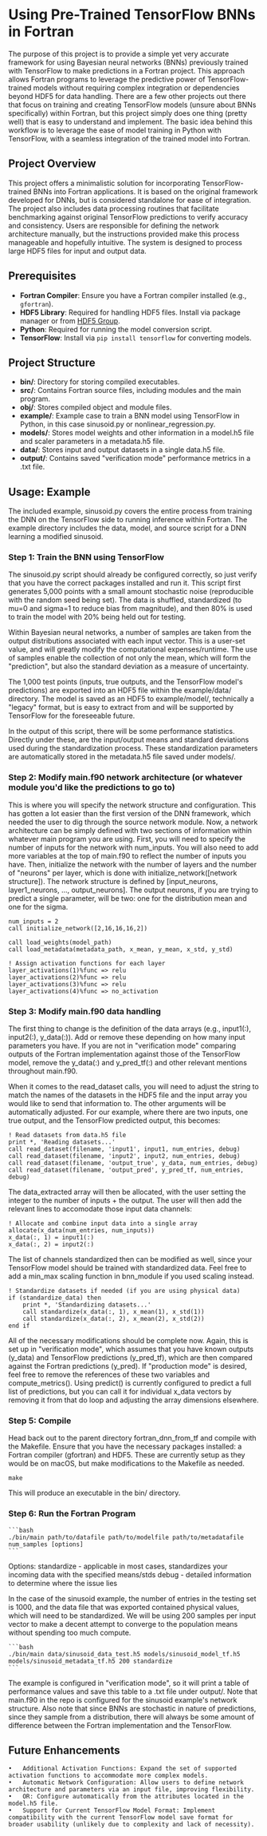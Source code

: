 # Using Pre-Trained TensorFlow BNNs in Fortran

The purpose of this project is to provide a simple yet very accurate framework for using Bayesian neural networks (BNNs) previously trained with TensorFlow to make predictions in a Fortran project. This approach allows Fortran programs to leverage the predictive power of TensorFlow-trained models without requiring complex integration or dependencies beyond HDF5 for data handling. There are a few other projects out there that focus on training and creating TensorFlow models (unsure about BNNs specifically) within Fortran, but this project simply does one thing (pretty well) that is easy to understand and implement. The basic idea behind this workflow is to leverage the ease of model training in Python with TensorFlow, with a seamless integration of the trained model into Fortran.

## Project Overview

This project offers a minimalistic solution for incorporating TensorFlow-trained BNNs into Fortran applications. It is based on the original framework developed for DNNs, but is considered standalone for ease of integration. The project also includes data processing routines that facilitate benchmarking against original TensorFlow predictions to verify accuracy and consistency. Users are responsible for defining the network architecture manually, but the instructions provided make this process manageable and hopefully intuitive. The system is designed to process large HDF5 files for input and output data.

## Prerequisites

- **Fortran Compiler**: Ensure you have a Fortran compiler installed (e.g., `gfortran`).
- **HDF5 Library**: Required for handling HDF5 files. Install via package manager or from [HDF5 Group](https://www.hdfgroup.org/downloads/hdf5/).
- **Python**: Required for running the model conversion script.
- **TensorFlow**: Install via `pip install tensorflow` for converting models.

## Project Structure

- **bin/**: Directory for storing compiled executables.
- **src/**: Contains Fortran source files, including modules and the main program.
- **obj/**: Stores compiled object and module files.
- **example/**: Example case to train a BNN model using TensorFlow in Python, in this case sinusoid.py or nonlinear_regression.py.
- **models/**: Stores model weights and other information in a model.h5 file and scaler parameters in a metadata.h5 file.
- **data/**: Stores input and output datasets in a single data.h5 file.
- **output/**: Contains saved "verification mode" performance metrics in a .txt file.

## Usage: Example

The included example, sinusoid.py covers the entire process from training the DNN on the TensorFlow side to running inference within Fortran. The example directory includes the data, model, and source script for a DNN learning a modified sinusoid.

### Step 1: Train the BNN using TensorFlow

The sinusoid.py script should already be configured correctly, so just verify that you have the correct packages installed and run it. This script first generates 5,000 points with a small amount stochastic noise (reproducible with the random seed being set). The data is shuffled, standardized (to mu=0 and sigma=1 to reduce bias from magnitude), and then 80% is used to train the model with 20% being held out for testing. 

Within Bayesian neural networks, a number of samples are taken from the output distributions associated with each input vector. This is a user-set value, and will greatly modify the computational expenses/runtime. The use of samples enable the collection of not only the mean, which will form the "prediction", but also the standard deviation as a measure of uncertainty.  

The 1,000 test points (inputs, true outputs, and the TensorFlow model's predictions) are exported into an HDF5 file within the example/data/ directory. The model is saved as an HDF5 to example/model/, technically a "legacy" format, but is easy to extract from and will be supported by TensorFlow for the foreseeable future.

In the output of this script, there will be some performance statistics. Directly under these, are the input/output means and standard deviations used during the standardization process. These standardization parameters are automatically stored in the metadata.h5 file saved under models/.

### Step 2: Modify main.f90 network architecture (or whatever module you'd like the predictions to go to)

This is where you will specify the network structure and configuration. This has gotten a lot easier than the first version of the DNN framework, which needed the user to dig through the source network module. Now, a network architecture can be simply defined with two sections of information within whatever main program you are using. First, you will need to specify the number of inputs for the network with num_inputs. You will also need to add more variables at the top of main.f90 to reflect the number of inputs you have. Then, initialize the network with the number of layers and the number of "neurons" per layer, which is done with initialize_network([network structure]). The network structure is defined by [input_neurons, layer1_neurons, ..., output_neurons]. The output neurons, if you are trying to predict a single parameter, will be two: one for the distribution mean and one for the sigma.

    num_inputs = 2
    call initialize_network([2,16,16,16,2])
    
    call load_weights(model_path)
    call load_metadata(metadata_path, x_mean, y_mean, x_std, y_std)

    ! Assign activation functions for each layer
    layer_activations(1)%func => relu
    layer_activations(2)%func => relu
    layer_activations(3)%func => relu
    layer_activations(4)%func => no_activation

### Step 3: Modify main.f90 data handling

The first thing to change is the definition of the data arrays (e.g., input1(:), input2(:), y_data(:)). Add or remove these depending on how many input parameters you have. If you are not in "verification mode" comparing outputs of the Fortran implementation against those of the TensorFlow model, remove the y_data(:) and y_pred_tf(:) and other relevant mentions throughout main.f90.

When it comes to the read_dataset calls, you will need to adjust the string to match the names of the datasets in the HDF5 file and the input array you would like to send that information to. The other arguments will be automatically adjusted. For our example, where there are two inputs, one true output, and the TensorFlow predicted output, this becomes:

    ! Read datasets from data.h5 file
    print *, 'Reading datasets...'
    call read_dataset(filename, 'input1', input1, num_entries, debug)
    call read_dataset(filename, 'input2', input2, num_entries, debug)
    call read_dataset(filename, 'output_true', y_data, num_entries, debug)
    call read_dataset(filename, 'output_pred', y_pred_tf, num_entries, debug)

The data_extracted array will then be allocated, with the user setting the integer to the number of inputs + the output. The user will then add the relevant lines to accomodate those input data channels:

    ! Allocate and combine input data into a single array
    allocate(x_data(num_entries, num_inputs))
    x_data(:, 1) = input1(:)
    x_data(:, 2) = input2(:)

The list of channels standardized then can be modified as well, since your TensorFlow model should be trained with standardized data. Feel free to add a min_max scaling function in bnn_module if you used scaling instead.

    ! Standardize datasets if needed (if you are using physical data)
    if (standardize_data) then
        print *, 'Standardizing datasets...'
        call standardize(x_data(:, 1), x_mean(1), x_std(1))
        call standardize(x_data(:, 2), x_mean(2), x_std(2))
    end if

All of the necessary modifications should be complete now. Again, this is set up in "verification mode", which assumes that you have known outputs (y_data) and TensorFlow predictions (y_pred_tf), which are then compared against the Fortran predictions (y_pred). If "production mode" is desired, feel free to remove the references of these two variables and compute_metrics(). Using predict() is currently configured to predict a full list of predictions, but you can call it for individual x_data vectors by removing it from that do loop and adjusting the array dimensions elsewhere.

### Step 5: Compile

Head back out to the parent directory fortran_dnn_from_tf and compile with the Makefile. Ensure that you have the necessary packages installed: a Fortran compiler (gfortran) and HDF5. These are currently setup as they would be on macOS, but make modifications to the Makefile as needed.

    make

This will produce an executable in the bin/ directory.

### Step 6: Run the Fortran Program

    ```bash
    ./bin/main path/to/datafile path/to/modelfile path/to/metadatafile num_samples [options]
    ```

Options:
standardize - applicable in most cases, standardizes your incoming data with the specified means/stds
debug - detailed information to determine where the issue lies

In the case of the sinusoid example, the number of entries in the testing set is 1000, and the data file that was exported contained physical values, which will need to be standardized. We will be using 200 samples per input vector to make a decent attempt to converge to the population means without spending too much compute.

    ```bash
    ./bin/main data/sinusoid_data_test.h5 models/sinusoid_model_tf.h5 models/sinusoid_metadata_tf.h5 200 standardize
    ```

The example is configured in "verification mode", so it will print a table of performance values and save this table to a .txt file under output/. Note that main.f90 in the repo is configured for the sinusoid example's network structure. Also note that since BNNs are stochastic in nature of predictions, since they sample from a distribution, there will always be some amount of difference between the Fortran implementation and the TensorFlow.

## Future Enhancements

	•	Additional Activation Functions: Expand the set of supported activation functions to accommodate more complex models.
	•	Automatic Network Configuration: Allow users to define network architecture and parameters via an input file, improving flexibility.
    •	OR: Configure automatically from the attributes located in the model.h5 file.
	•	Support for Current TensorFlow Model Format: Implement compatibility with the current TensorFlow model save format for broader usability (unlikely due to complexity and lack of necessity).
